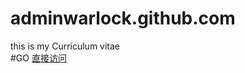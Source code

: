 # adminwarlock.github.com
this is my Curriculum vitae <br>
#GO
<a href="https://adminwarlock.github.io">直接访问</a>
